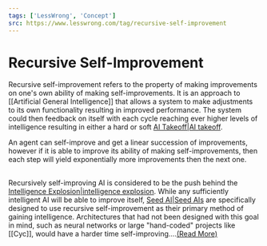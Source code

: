 ```yaml
---
tags: ['LessWrong', 'Concept']
src: https://www.lesswrong.com/tag/recursive-self-improvement
---
```


# Recursive Self-Improvement
Recursive self-improvement refers to the property of making improvements on one's own ability of making self-improvements. It is an approach to [[Artificial General Intelligence]] that allows a system to make adjustments to its own functionality resulting in improved performance. The system could then feedback on itself with each cycle reaching ever higher levels of intelligence resulting in either a hard or soft [AI Takeoff|AI takeoff](https://www.lesswrong.com/tag/ai-takeoff).

An agent can self-improve and get a linear succession of improvements, however if it is able to improve its ability of making self-improvements, then each step will yield exponentially more improvements then the next one.

## 
Recursively self-improving AI is considered to be the push behind the [Intelligence Explosion|intelligence explosion](https://www.lesswrong.com/tag/intelligence-explosion). While any sufficiently intelligent AI will be able to improve itself, [Seed AI|Seed AIs](https://www.lesswrong.com/tag/seed-ai) are specifically designed to use recursive self-improvement as their primary method of gaining intelligence. Architectures that had not been designed with this goal in mind, such as neural networks or large "hand-coded" projects like [[Cyc]], would have a harder time self-improving....[(Read More)]()

